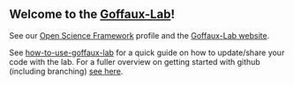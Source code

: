## Welcome to the [Goffaux-Lab](https://sites.uclouvain.be/goffauxlab/index.html)!

See our [Open Science Framework](https://osf.io/nxy5s/) profile and the
[Goffaux-Lab website](https://sites.uclouvain.be/goffauxlab/index.html).

See
[how-to-use-goffaux-lab](https://github.com/Goffaux-Lab/how-to-use-goffaux-lab)
for a quick guide on how to update/share your code with the lab. For a fuller
overview on getting started with github (including branching) [see
here](https://github.com/Goffaux-Lab/documentation-and-snippets/blob/main/Git_Github_mini-workshop.pdf).


